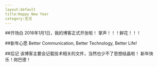 ```yaml
---
layout:default
title:Happy New Year
category:生活
---
```




##开场白
  2016年1月1日，我的博客正式开张啦！
  掌声！！！鲜花！！！
  
##新年心愿
  Better Communication, Better Technology, Better Life!
  
##后记
  该博客主要会记载技术相关的文件，当然也少不了思想结晶啦！
  新年快乐！岗巴德！
